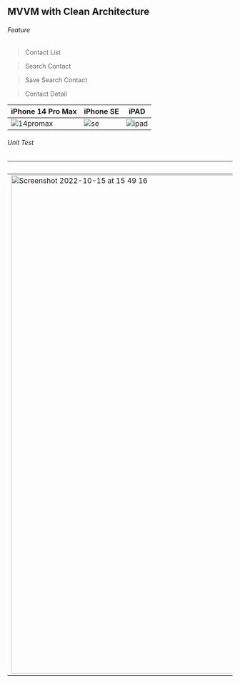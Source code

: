
## MVVM with Clean Architecture

###### Feature
> Contact List

> Search Contact

> Save Search Contact

> Contact Detail

| iPhone 14 Pro Max | iPhone SE | iPAD |
| ------------- | ------------- | ------------- |
|![14promax](https://user-images.githubusercontent.com/75713253/195998391-c7bffb24-551e-47e2-a39b-e0d358dd0b2c.gif)|![se](https://user-images.githubusercontent.com/75713253/195998531-4757d8e3-4a35-4410-b6b1-54ce32004e12.gif)|![ipad](https://user-images.githubusercontent.com/75713253/195998590-cbb4e0ba-a605-4daa-ae7c-596fb7aadbfd.gif)|

###### Unit Test

| Unit test |
| ------------- |
|<img width="1116" alt="Screenshot 2022-10-15 at 15 49 16" src="https://user-images.githubusercontent.com/75713253/195998642-0b4133ca-56ab-4050-8e74-9fd31f8b9070.png">|
